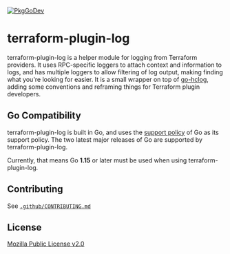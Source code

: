 [![PkgGoDev](https://pkg.go.dev/badge/github.com/hashicorp/terraform-plugin-log)](https://pkg.go.dev/github.com/hashicorp/terraform-plugin-log)

# terraform-plugin-log

terraform-plugin-log is a helper module for logging from Terraform providers. It uses RPC-specific loggers to attach context and information to logs, and has multiple loggers to allow filtering of log output, making finding what you're looking for easier. It is a small wrapper on top of [go-hclog](https://github.com/hashicorp/go-hclog), adding some conventions and reframing things for Terraform plugin developers.

## Go Compatibility

terraform-plugin-log is built in Go, and uses the [support policy](https://golang.org/doc/devel/release.html#policy) of Go as its support policy. The two latest major releases of Go are supported by terraform-plugin-log.

Currently, that means Go **1.15** or later must be used when using terraform-plugin-log.

## Contributing

See [`.github/CONTRIBUTING.md`](https://github.com/hashicorp/terraform-plugin-log/blob/main/.github/CONTRIBUTING.md)

## License

[Mozilla Public License v2.0](https://github.com/hashicorp/terraform-plugin-log/blob/main/LICENSE)

